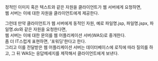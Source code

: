 정적인 이미지 혹은 텍스트와 같은 자원을 클라이언트가 웹 서버에게 요청하면,  
웹 서버는 이에 대한 자원을 클라이언트에게 제공한다.  

그런데 만약 클라이언트가 웹 서버에게 동적인 자원, 예로 파일명.jsp, 파일명.jspx, 파일명.do와 같은 자원을 요청한다면,  
웹 서버는 이에 대한 문의를 웹 어플리케이션 서버(WAS)로 중개한다.  
좀 더 IT스럽게 표현하면, '포워딩'한다고 한다.  
그리고 이를 전달받은 웹 어플리케이션 서버는 데이터베이스에 로직에 따라 질의를 하고, 그 뒤 WAS는 응답메세지를 제작해서 클라이언트에게 보낸다.
